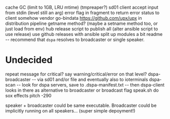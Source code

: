 cache GC (limit to 1GB, LRU mtime) (tmpreaper?)
sd01
client accept input from stdin (level still an arg)
error flag in fragment to return error status to client
somehow vendor go-bindata
https://github.com/upx/upx in distribution pipeline
getname method? (maybe a setname method too, or just load from env)
hub release script to publish all (alter ansible script to use release)
use github releases with ansible
split up modules a bit
readme -- recommend that `dspa` resolves to broadcaster or single speaker.

# Undecided
repeat message for critical?
say warning/critical/error on that level?
dspa-broadcaster -- via sd01 and/or file and eventually also to ioterminals
dspa-scan -- look for dspa servers, save to .dspa-manifest.txt -- then dspa-client looks in there as alternative to broadcaster or broadcast flag
speak.sh do sox effects pitch -290

speaker + broadcaster could be same executable. Broadcaster could be implicitly running on all speakers... (super simple depoyment!)

